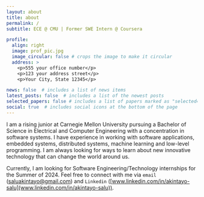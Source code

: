 ```yaml
---
layout: about
title: about
permalink: /
subtitle: ECE @ CMU | Former SWE Intern @ Coursera

profile:
  align: right
  image: prof_pic.jpg
  image_circular: false # crops the image to make it circular
  address: >
    <p>555 your office number</p>
    <p>123 your address street</p>
    <p>Your City, State 12345</p>

news: false  # includes a list of news items
latest_posts: false  # includes a list of the newest posts
selected_papers: false # includes a list of papers marked as "selected={true}"
social: true  # includes social icons at the bottom of the page
---
```


I am a rising junior at Carnegie Mellon University pursuing a Bachelor of Science in Electrical and Computer Engineering with a concentration in software systems. I have experience in working with software applications, embedded systems, distributed systems, machine learning and low-level programming. I am always looking for ways to learn about new innovative technology that can change the world around us.

Currently, I am looking for Software Engineering/Technology internships for the Summer of 2024. Feel free to connect with me via `email` ([saluakintayo@gmail.com](saluakintayo@gmail.com)) and `Linkedin` ([www.linkedin.com/in/akintayo-salu](www.linkedin.com/in/akintayo-salu)). 
